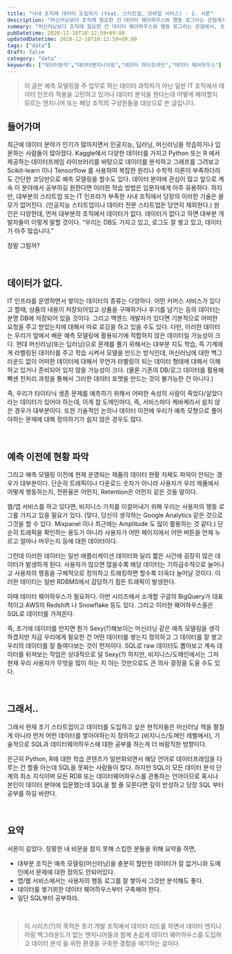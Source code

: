 ```yaml
---
title: "사내 조직에 데이터 도입하기 (feat. 스타트업, 모바일 서비스) - 1. 서론"
description: "머신러닝보다 조직에 필요한 건 데이터 웨어하우스와 행동 로그라는 관점에서, 초창기 팀이 SQL과 BigQuery로 분석 문화를 여는 방법을 제안했다."
summary: "머신러닝보다 조직에 필요한 건 데이터 웨어하우스와 행동 로그라는 관점에서, 초창기 팀이 SQL과 BigQuery로 분석 문화를 여는 방법을 제안했다. 이 글은 예측 모델링을 주 업무로 하는 데이터 과학자가 아닌 일반 IT 조직에서 데이터 인프라 적용을 고민하고 있거나 데이터 분석을..."
pubDatetime: 2020-12-10T18:12:59+09:00
updatedDatetime: 2020-12-10T18:12:59+09:00
tags: ["data"]
draft: false
category: "data"
keywords: ["데이터분석","데이터엔지니어링","데이터 파이프라인","데이터 웨어하우스"]
---
```


 > 
 > 이 글은 예측 모델링을 주 업무로 하는 데이터 과학자가 아닌 일반 IT 조직에서 데이터 인프라 적용을 고민하고 있거나 데이터 분석을 한다는데 어떻게 해야할지 모르는 엔지니어 또는 해당 조직의 구성원들을 대상으로 쓴 글입니다.

## 들어가며

최근에 데이터 분야가 인기가 많아지면서 인공지능, 딥러닝, 머신러닝을 학습하거나 입문하는 사람들이 많아졌다. Kaggle에서 다양한 데이터를 가지고 Python 또는 R 에서 제공하는 데이터프레임 라이브러리를 바탕으로 데이터를 분석하고 그래프를 그려보고 Scikit-learn 이나 Tensorflow 를 사용하여 복잡한 원리나 수학적 이론이 부족하더라도 간단한 코딩만으로 예측 모델링을 할수도 있다. 데이터 분야에 관심이 많고 앞으로 계속 이 분야에서  공부하길 원한다면 이러한 학습 방법은 입문자에게 아주 유용하다.
하지만, 대부분의 스타트업 또는 IT 인프라가 부족한 사내 조직에서 당장의 이러한 기술은 쓸모가 없어진다. (인공지능 스타트업이나 데이터 전문 스타트업은 당연히 제외한다.)
원인은 다양한데, 먼저 대부분의 조직에서 데이터가 없다.  데이터가 없다고 하면 대부분 개발자들이 이렇게 말할 것이다.
“우리는 DB도 가지고 있고, 로그도 잘 쌓고 있고, 데이터가 아주 많습니다.”

정말 그럴까?

<br />

## 데이터가 없다.

IT 인프라를 운영하면서 쌓이는 데이터의 종류는 다양하다. 어떤 커머스 서비스가 있다고 할때, 상품의 내용이 저장되어있고 상품을 구매하거나 후기를 남기는 등의 데이터는 분명 DB에 저장되어 있을 것이다. 그리고 백엔드 개발자가 있다면 기본적으로 어떠한 요청을 주고 받았는지에 대해서 따로 로깅을 하고 있을 수도 있다. 다만, 이러한 데이터는 우리가 앞에서 배운 예측 모델링에 활용되기에 적합하지 않은 데이터일 가능성이 크다. 현대 머신러닝(또는 딥러닝)으로 문제를 풀기 위해서는 대부분 지도 학습, 즉 기계에게 라벨링된 데이터를 주고 학습 시켜서 모델을 만드는 방식인데, 머신러닝에 대한 백그라운드 없이 어떠한 데이터에 대해서 무언가 라벨링이 되는 데이터 형태에 대해서 이해하고 있거나 준비되어 있지 않을 가능성이 크다. (물론 기존의 DB/로그 데이터를 활용해 빡센 전처리 과정을 통해서 그러한 데이터 포맷을 만드는 것이 불가능한 건 아니다.)

즉, 우리가 타이타닉 생존 문제를 예측하기 위해서 어떠한 속성의 사람이 죽었다/살았다 라는 데이터가 있어야 하는데, 이게 참 도메인마다, 즉, 서비스마다 케바케라서 쉽지 않은 경우가 대부분이다. 또한 기술적인 논의나 데이터 이전에 우리가 예측 모형으로 풀어야하는 문제에 대해 정의하기가 쉽지 않은 경우도 많다.

<br />

## 예측 이전에 현황 파악

그리고 예측 모델링 이전에 현재 운영되는 제품의 데이터 현황 자체도 파악이 안되는 경우가 대부분이다. 단순히 트래픽이나 다운로드 숫자가 아니라 사용자가 우리 제품에서 어떻게 행동하는지, 전환율은 어떤지, Retention은 어떤지 같은 것들 말이다.

웹/앱 서비스를 하고 있다면, 비지니스 가치를 이끌어내기 위해 우리는 사용자의 행동 로그를 가지고 있을 필요가 있다. (맞다, 당신이 생각하는 Google Analytics 같은 것으로 그것을 할 수 있다. Mixpanel 이나 최근에는 Amplitude 도 많이 활용하는 것 같다.)
단순히 트래픽을 확인하는 용도가 아니라 사용자가 어떤 페이지에서 어떤 버튼을 언제 누르고 얼마나 머무는지 등에 대한 데이터이다.

그런데 이러한 데이터는 일반 애플리케이션 데이터와 달리 짧은 시간에 굉장히 많은 데이터가 발생하게 된다. 사용자가 많으면 많을수록 해당 데이터는 기하급수적으로 늘어나고 사용자의 행동을 구체적으로 정의하고 트래킹하면 할수록 더욱더 늘어날 것이다. 이러한 데이터는 일반 RDBMS에서 감당하기 힘든 트래픽이 발생한다.

이때 데이터 웨어하우스가 필요하다. 이번 시리즈에서 소개할 구글의 BigQuery가 대표적이고 AWS의 Redshift 나 Snowflake 등도 있다. 그리고 이러한 웨어하우스들은 SQL로 데이터를 가져온다.

즉, 초기에 데이터를 만지면 뭔가 Sexy(?)해보이는 머신러닝 같은 예측 모델링을 생각하겠지만 지금 우리에게 필요한 건 어떤 데이터를 쌓는지 정의하고 그 데이터를 잘 쌓고 우리의 데이터를 잘 들여다보는 것이 먼저이다. SQL로 raw 데이터도 뽑아보고 계속 데이터를 뒤져보는 작업은 상대적으로 덜 Sexy(?) 하지만, 비지니스/도메인에서는 그저 현재 우리 사용자가 무엇을 많이 하는 지 아는 것만으로도 큰 의사 결정을 도울 수도 있다.

<br />

## 그래서..

그래서 현재 초기 스타트업이고 데이터를 도입하고 싶은 현직자들은 머신러닝 책을 펼칠게 아니라 먼저 어떤 데이터를 쌓아야하는지 정의하고 (비지니스/도메인 레벨에서), 기술적으로 SQL과 데이터웨어하우스에 대한 공부를 하는게 더 바람직한 방향이다.

은근히 Python, R에 대한 학습 콘텐츠가 일반화되면서 해당 언어로 데이터프레임을 다루는 건 할줄 아는데 SQL을 못짜는 사람들이 많다. 하지만 SQL이 모든 데이터 분석 단계의 최소 지식이며 모든 RDB 또는 데이터웨어하우스를 관통하는 언어이므로 혹시나 본인이 데이터 분야에 입문했는데 SQL을 할 줄 모른다면 깊이 반성하고 당장 SQL 부터 공부를 하길 바란다.

<br />

## 요약

서론이 길었다. 장황한 내 비문을 참지 못해 스킵한 분들을 위해 요약을 하면,

* 대부분 조직은 예측 모델링(머신러닝)을 충분히 할만한 데이터가 잘 없거니와 도메인에서 문제에 대한 정의도 안되어있다.
* 앱/웹 서비스에서는 사용자의 행동 로그를 잘 쌓아서 그것만 분석해도 좋다.
* 데이터를 쌓기위한 데이터 웨어하우스부터 구축해야 한다.
* 일단 SQL부터 공부하라.

<br />

 > 
 > 이 시리즈(?)의 목적은 초기 개발 조직에서 데이터 리드를 하면서 데이터 엔지니어링 백그라운드가 없는 엔지니어들과 함께 손쉽게 데이터 웨어하우스를 도입하고 데이터 분석 을 위한 환경을 구축한 경험을 얘기하는 글이다.

